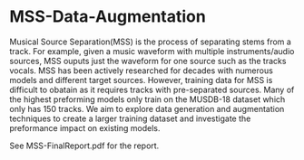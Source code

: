 # MSS-Data-Augmentation
Musical Source Separation(MSS) is the process of separating stems from a track.
For example, given a music waveform with multiple instruments/audio sources,
MSS ouputs just the waveform for one source such as the tracks vocals. MSS has
been actively researched for decades with numerous models and different target
sources. However, training data for MSS is difficult to obatain as it requires tracks
with pre-separated sources. Many of the highest preforming models only train
on the MUSDB-18 dataset which only has 150 tracks. We aim to explore data
generation and augmentation techniques to create a larger training dataset and
investigate the preformance impact on existing models.

See MSS-FinalReport.pdf for the report.
